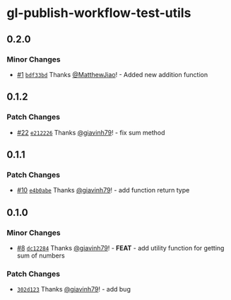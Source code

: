 # gl-publish-workflow-test-utils

## 0.2.0

### Minor Changes

- [#1](https://github.com/MatthewJiao/npm-publish-workflow/pull/1) [`bdf33bd`](https://github.com/MatthewJiao/npm-publish-workflow/commit/bdf33bd6f0116ffb669b58d946d1cf70530577f3) Thanks [@MatthewJiao](https://github.com/MatthewJiao)! - Added new addition function

## 0.1.2

### Patch Changes

- [#22](https://github.com/giavinh79/npm-publish-workflow/pull/22) [`e212226`](https://github.com/giavinh79/npm-publish-workflow/commit/e212226db3442eea694e6d3b3784c9b0878d65e0) Thanks [@giavinh79](https://github.com/giavinh79)! - fix sum method

## 0.1.1

### Patch Changes

- [#10](https://github.com/giavinh79/npm-publish-workflow/pull/10) [`e4b0abe`](https://github.com/giavinh79/npm-publish-workflow/commit/e4b0abe7d8e6d56162efefc3fd34eb7b3b713df1) Thanks [@giavinh79](https://github.com/giavinh79)! - add function return type

## 0.1.0

### Minor Changes

- [#8](https://github.com/giavinh79/npm-publish-workflow/pull/8) [`dc12284`](https://github.com/giavinh79/npm-publish-workflow/commit/dc12284b010e46aea2d5f1323e14b759d2605cb3) Thanks [@giavinh79](https://github.com/giavinh79)! - **FEAT** - add utility function for getting sum of numbers

### Patch Changes

- [`302d123`](https://github.com/giavinh79/npm-publish-workflow/commit/302d1232f61980a8251b2c33c12c34239157ddad) Thanks [@giavinh79](https://github.com/giavinh79)! - add bug
